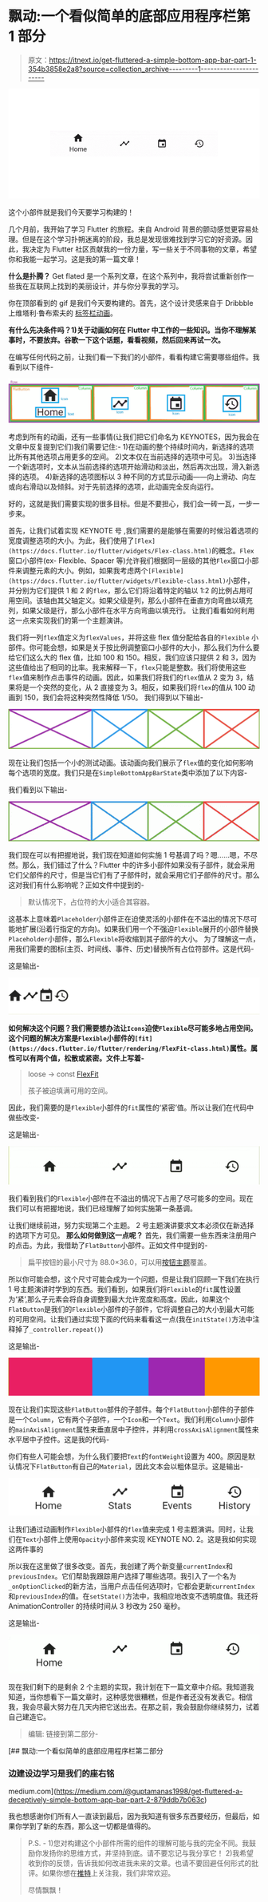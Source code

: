 # 飘动:一个看似简单的底部应用程序栏第 1 部分

> 原文：<https://itnext.io/get-fluttered-a-simple-bottom-app-bar-part-1-354b3858e2a8?source=collection_archive---------1----------------------->

![](img/8c4e33b84077846aaa812a447dd0737b.png)

这个小部件就是我们今天要学习构建的！

几个月前，我开始了学习 Flutter 的旅程。来自 Android 背景的颤动感觉更容易处理。但是在这个学习扑朔迷离的阶段，我总是发现很难找到学习它的好资源。因此，我决定为 Flutter 社区贡献我的一份力量，写一些关于不同事物的文章，希望你和我能一起学习。这是我的第一篇文章！

**什么是扑腾？** Get flated 是一个系列文章，在这个系列中，我将尝试重新创作一些我在互联网上找到的美丽设计，并与你分享我的学习。

你在顶部看到的 gif 是我们今天要构建的。首先，这个设计灵感来自于 Dribbble 上维塔利·鲁布索夫的 [标签栏动画](https://dribbble.com/shots/5050708-Tab-Bar-Animation)。

**有什么先决条件吗？1)关于动画如何在 Flutter 中工作的一些知识。当你不理解某事时，不要放弃。谷歌一下这个话题，看看视频，然后回来再试一次。**

在编写任何代码之前，让我们看一下我们的小部件，看看构建它需要哪些组件。我看到以下组件-

![](img/a2c803ca3b75c43c15e36f28c1e98e53.png)

考虑到所有的动画，还有一些事情(让我们把它们命名为 KEYNOTES，因为我会在文章中反复提到它们)我们需要记住:-
1)在动画的整个持续时间内，新选择的选项比所有其他选项占用更多的空间。
2)文本仅在当前选择的选项中可见。
3)当选择一个新选项时，文本从当前选择的选项开始滑动和淡出，然后再次出现，滑入新选择的选项。
4)新选择的选项图标以 3 种不同的方式显示动画——向上滑动、向左或向右滑动以及倾斜。对于先前选择的选项，此动画完全反向运行。

好的，这就是我们需要实现的很多目标。但是不要担心，我们会一砖一瓦，一步一步来。

首先，让我们试着实现 KEYNOTE 号
,我们需要的是能够在需要的时候沿着选项的宽度调整选项的大小。为此，我们使用了`[Flex](https://docs.flutter.io/flutter/widgets/Flex-class.html)`的概念。`Flex`窗口小部件(ex- Flexible、Spacer 等)允许我们根据同一层级的其他`Flex`窗口小部件来调整元素的大小。例如，如果我考虑两个`[Flexible](https://docs.flutter.io/flutter/widgets/Flexible-class.html)`小部件，并分别为它们提供 1 和 2 的`flex`，那么它们将沿着特定的轴以 1:2 的比例占用可用空间。该轴由其父轴定义。如果父级是列，那么小部件在垂直方向弯曲以填充列，如果父级是行，那么小部件在水平方向弯曲以填充行。
让我们看看如何利用这一点来实现我们的第一个主题演讲。

我们将一列`flex`值定义为`flexValues`，并将这些 flex 值分配给各自的`Flexible` 小部件。你可能会想，如果是关于按比例调整窗口小部件的大小，那么我们为什么要给它们这么大的 flex 值，比如 100 和 150。相反，我们应该只提供 2 和 3，因为这些值给出了相同的比率。我来解释一下，`flex`只能是整数。我们将使用这些`flex`值来制作点击事件的动画。因此，如果我们将我们的`flex`值从 2 变为 3，结果将是一个突然的变化，从 2 直接变为 3。相反，如果我们将`flex`的值从 100 动画到 150，我们会将这种突然性降低 1/50。
我们得到以下输出-

![](img/e3e5576ad008920fed6a5c03a06040a2.png)

现在让我们包括一个小的测试动画。该动画向我们展示了`flex`值的变化如何影响每个选项的宽度。我们只是在`SimpleBottomAppBarState`类中添加了以下内容-

我们看到以下输出-

![](img/a87275609ba19343e75df51cb799082d.png)

我们现在可以有把握地说，我们现在知道如何实施 1 号基调了吗？嗯……嗯，不尽然。那么，我们错过了什么？Flutter 中的许多小部件如果没有子部件，就会采用它们父部件的尺寸，但是当它们有了子部件时，就会采用它们子部件的尺寸。那么这对我们有什么影响呢？正如文件中提到的-

> 默认情况下，占位符的大小适合其容器。

这基本上意味着`Placeholder`小部件正在迫使灵活的小部件在不溢出的情况下尽可能地扩展(沿着行指定的方向)。如果我们用一个不强迫`Flexible`展开的小部件替换`Placeholder`小部件，那么`Flexible`将收缩到其子部件的大小。
为了理解这一点，用我们需要的图标(主页、时间线、事件、历史)替换所有占位符部件。这是代码-

这是输出-

![](img/d916bc803d326acb3fe03ae6a4917d1d.png)

**如何解决这个问题？我们需要想办法让`Icons`迫使`Flexible`尽可能多地占用空间。这个问题的解决方案是`Flexible`小部件的`[fit](https://docs.flutter.io/flutter/rendering/FlexFit-class.html)`属性。属性可以有两个值，松散或紧密。文件上写着-**

> loose → const [FlexFit](https://docs.flutter.io/flutter/rendering/FlexFit-class.html)
> 
> 孩子被迫填满可用的空间。

因此，我们需要的是`Flexible`小部件的`fit`属性的‘紧密’值。所以让我们在代码中做些改变-

这是输出-

![](img/1d97b2236f92b7f0b2d197d1c7a9d325.png)

我们看到我们的`Flexible`小部件在不溢出的情况下占用了尽可能多的空间。现在我们可以有把握地说，我们已经理解了如何实施第一条基调。

让我们继续前进，努力实现第二个主题。
2 号主题演讲要求文本必须仅在新选择的选项下方可见。
**那么如何做到这一点呢？**
首先，我们需要一些东西来注册用户的点击。为此，我借助了`FlatButton`小部件。正如文件中提到的-

> 扁平按钮的最小尺寸为 88.0×36.0，可以用[按钮主题](https://docs.flutter.io/flutter/material/ButtonTheme-class.html)覆盖。

所以你可能会想，这个尺寸可能会成为一个问题，但是让我们回顾一下我们在执行 1 号主题演讲时学到的东西。我们看到，如果我们将`Flexible`的`fit`属性设置为‘紧’,那么子元素会将自身调整到最大允许宽度和高度。因此，如果这个`FlatButton`是我们的`Flexible`小部件的子部件，它将调整自己的大小到最大可能的可用空间。让我们通过实现下面的代码来看看这一点(我在`initState()`方法中注释掉了`_controller.repeat()`)

这是输出-

![](img/a215feaf5e95dc5feb8c7105096e07b2.png)

现在让我们实现这些`FlatButton`部件的子部件。每个`FlatButton`小部件的子部件是一个`Column`，它有两个子部件，一个`Icon`和一个`Text`。我们利用`Column`小部件的`mainAxisAlignment`属性来垂直居中子控件，并利用`crossAxisAlignment`属性来水平居中子控件。这是我的代码-

你们有些人可能会想，为什么我们要把`Text`的`fontWeight`设置为 400。原因是默认情况下`FlatButton`有自己的`Material`，因此文本会以粗体显示。这是输出-

![](img/9c8cfd7ab74561aa8b47e81952f16b41.png)

让我们通过动画制作`Flexible`小部件的`flex`值来完成 1 号主题演讲。同时，让我们在`Text`小部件上使用`Opacity`小部件来实现 KEYNOTE NO. 2。这是我如何实现这两件事的

所以我在这里做了很多改变。首先，我创建了两个新变量`currentIndex`和`previousIndex`。它们帮助我跟踪用户选择了哪些选项。我引入了一个名为`_onOptionClicked`的新方法，当用户点击任何选项时，它都会更新`currentIndex`和`previousIndex`的值。在`setState()`方法中，我相应地改变不透明度值。我还将 AnimationController 的持续时间从 3 秒改为 250 毫秒。

这是输出-

![](img/86f90cfd37edab088c33410a6581bf67.png)

现在我们剩下的是剩余 2 个主题的实现，我计划在下一篇文章中介绍。我知道我知道，当你想看下一篇文章时，这种感觉很糟糕，但是作者还没有发表它。相信我，我会尽最大努力在几天内把它送出去。在那之前，我会鼓励你继续努力，试着自己建造它。

> 编辑:
> 链接到第二部分-

[](https://medium.com/@guptamanas1998/get-fluttered-a-deceptively-simple-bottom-app-bar-part-2-879ddb7b063c) [## 飘动:一个看似简单的底部应用程序栏第二部分

### 边建设边学习是我们的座右铭

medium.com](https://medium.com/@guptamanas1998/get-fluttered-a-deceptively-simple-bottom-app-bar-part-2-879ddb7b063c) 

我也想感谢你们所有人一直读到最后，因为我知道有很多东西要经历，但最后，如果你学到了新的东西，那么这一切都是值得的。

> P.S. -
> 1)您对构建这个小部件所需的组件的理解可能与我的完全不同。我鼓励你发扬你的思维方式，并坚持到底。请不要忘记与我分享它！
> 2)我希望收到你的反馈，告诉我如何改进我未来的文章。也请不要回避任何形式的批评。如果你想在[推特](https://twitter.com/Devs_aint_Geeks)上关注我，我们非常欢迎。
> 
> 尽情飘飘！
